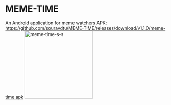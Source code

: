 # MEME-TIME

An Android application for meme watchers
APK: https://github.com/souravdtu/MEME-TIME/releases/download/v1.1.0/meme-time.apk
<img width="214" alt="meme-time-s-s" src="https://github.com/souravdtu/MEME-TIME/assets/42813823/10fcbbde-59b0-49ea-81df-9f12913d79dd">
